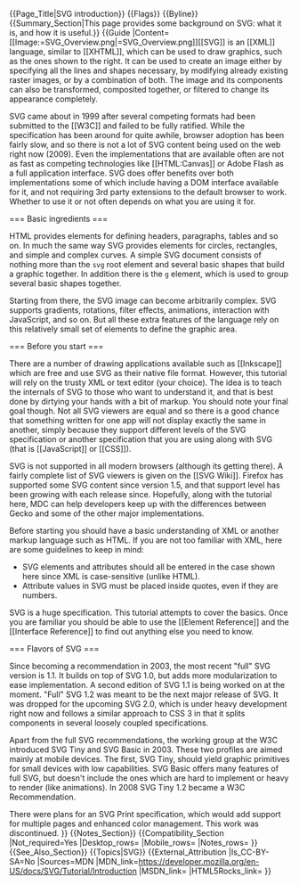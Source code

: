 {{Page_Title|SVG introduction}}
{{Flags}}
{{Byline}}
{{Summary_Section|This page provides some background on SVG: what it is, and how it is useful.}}
{{Guide
|Content=[[Image:=SVG_Overview.png|=SVG_Overview.png]][[SVG]] is an [[XML]] language, similar to [[XHTML]], which can be used to draw graphics, such as the ones shown to the right. It can be used to create an image either by specifying all the lines and shapes necessary, by modifying already existing raster images, or by a combination of both. The image and its components can also be transformed, composited together, or filtered to change its appearance completely.
 
SVG came about in 1999 after several competing formats had been submitted to the [[W3C]] and failed to be fully ratified. While the specification has been around for quite awhile, browser adoption has been fairly slow, and so there is not a lot of SVG content being used on the web right now (2009). Even the implementations that are available often are not as fast as competing technologies like [[HTML:Canvas]] or Adobe Flash as a full application interface. SVG does offer benefits over both implementations some of which include having a DOM interface available for it, and not requiring 3rd party extensions to the default browser to work. Whether to use it or not often depends on what you are using it for.
 
=== Basic ingredients ===
 
HTML provides elements for defining headers, paragraphs, tables and so on. In much the same way SVG provides elements for circles, rectangles, and simple and complex curves. A simple SVG document consists of nothing more than the <code>svg</code> root element and several basic shapes that build a graphic together. In addition there is the <code>g</code> element, which is used to group several basic shapes together.

Starting from there, the SVG image can become arbitrarily complex. SVG supports gradients, rotations, filter effects, animations, interaction with JavaScript, and so on. But all these extra features of the language rely on this relatively small set of elements to define the graphic area.
 
=== Before you start ===
 
There are a number of drawing applications available such as [[Inkscape]] which are free and use SVG as their native file format. However, this tutorial will rely on the trusty XML or text editor (your choice). The idea is to teach the internals of SVG to those who want to understand it, and that is best done by dirtying your hands with a bit of markup. You should note your final goal though. Not all SVG viewers are equal and so there is a good chance that something written for one app will not display exactly the same in another, simply because they support different levels of the SVG specification or another specification that you are using along with SVG (that is [[JavaScript]] or [[CSS]]).
 
SVG is not supported in all modern browsers (although its getting there). A fairly complete list of SVG viewers is given on the [[SVG Wiki]]. Firefox has supported some SVG content since version 1.5, and that support level has been growing with each release since. Hopefully, along with the tutorial here, MDC can help developers keep up with the differences between Gecko and some of the other major implementations.
 
Before starting you should have a basic understanding of XML or another markup language such as HTML. If you are not too familiar with XML, here are some guidelines to keep in mind:
 
* SVG elements and attributes should all be entered in the case shown here since XML is case-sensitive (unlike HTML).
* Attribute values in SVG must be placed inside quotes, even if they are numbers.
 
SVG is a huge specification. This tutorial attempts to cover the basics. Once you are familiar you should be able to use the [[Element Reference]] and the [[Interface Reference]] to find out anything else you need to know.

=== Flavors of SVG ===
 
Since becoming a recommendation in 2003, the most recent "full" SVG version is 1.1. It builds on top of SVG 1.0, but adds more modularization to ease implementation. A second edition of SVG 1.1 is being worked on at the moment. "Full" SVG 1.2 was meant to be the next major release of SVG. It was dropped for the upcoming SVG 2.0, which is under heavy development right now and follows a similar approach to CSS 3 in that it splits components in several loosely coupled specifications.

Apart from the full SVG recommendations, the working group at the W3C introduced SVG Tiny and SVG Basic in 2003. These two profiles are aimed mainly at mobile devices. The first, SVG Tiny, should yield graphic primitives for small devices with low capabilities. SVG Basic offers many features of full SVG, but doesn't include the ones which are hard to implement or heavy to render (like animations). In 2008 SVG Tiny 1.2 became a W3C Recommendation.
 
There were plans for an SVG Print specification, which would add support for multiple pages and enhanced color management. This work was discontinued.
}}
{{Notes_Section}}
{{Compatibility_Section
|Not_required=Yes
|Desktop_rows=
|Mobile_rows=
|Notes_rows=
}}
{{See_Also_Section}}
{{Topics|SVG}}
{{External_Attribution
|Is_CC-BY-SA=No
|Sources=MDN
|MDN_link=https://developer.mozilla.org/en-US/docs/SVG/Tutorial/Introduction
|MSDN_link=
|HTML5Rocks_link=
}}